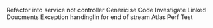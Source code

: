 Refactor into service not controller
Genericise Code
Investigate Linked Doucments
Exception handinglin for end of stream
Atlas Perf Test